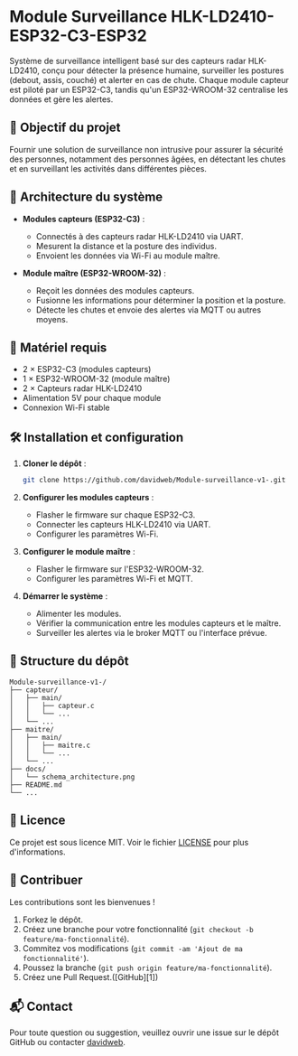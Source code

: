 # Module Surveillance HLK-LD2410-ESP32-C3-ESP32

Système de surveillance intelligent basé sur des capteurs radar HLK-LD2410, conçu pour détecter la présence humaine, surveiller les postures (debout, assis, couché) et alerter en cas de chute. Chaque module capteur est piloté par un ESP32-C3, tandis qu'un ESP32-WROOM-32 centralise les données et gère les alertes.

## 🧠 Objectif du projet

Fournir une solution de surveillance non intrusive pour assurer la sécurité des personnes, notamment des personnes âgées, en détectant les chutes et en surveillant les activités dans différentes pièces.

## 🧩 Architecture du système

* **Modules capteurs (ESP32-C3)** :

  * Connectés à des capteurs radar HLK-LD2410 via UART.
  * Mesurent la distance et la posture des individus.
  * Envoient les données via Wi-Fi au module maître.

* **Module maître (ESP32-WROOM-32)** :

  * Reçoit les données des modules capteurs.
  * Fusionne les informations pour déterminer la position et la posture.
  * Détecte les chutes et envoie des alertes via MQTT ou autres moyens.

## 🔧 Matériel requis

* 2 × ESP32-C3 (modules capteurs)
* 1 × ESP32-WROOM-32 (module maître)
* 2 × Capteurs radar HLK-LD2410
* Alimentation 5V pour chaque module
* Connexion Wi-Fi stable

## 🛠️ Installation et configuration

1. **Cloner le dépôt** :

   ```bash
   git clone https://github.com/davidweb/Module-surveillance-v1-.git
   ```

2. **Configurer les modules capteurs** :

   * Flasher le firmware sur chaque ESP32-C3.
   * Connecter les capteurs HLK-LD2410 via UART.
   * Configurer les paramètres Wi-Fi.

3. **Configurer le module maître** :

   * Flasher le firmware sur l'ESP32-WROOM-32.
   * Configurer les paramètres Wi-Fi et MQTT.

4. **Démarrer le système** :

   * Alimenter les modules.
   * Vérifier la communication entre les modules capteurs et le maître.
   * Surveiller les alertes via le broker MQTT ou l'interface prévue.

## 📁 Structure du dépôt

```
Module-surveillance-v1-/
├── capteur/
│   ├── main/
│   │   ├── capteur.c
│   │   └── ...
│   └── ...
├── maitre/
│   ├── main/
│   │   ├── maitre.c
│   │   └── ...
│   └── ...
├── docs/
│   └── schema_architecture.png
├── README.md
└── ...
```



## 📜 Licence

Ce projet est sous licence MIT. Voir le fichier [LICENSE](LICENSE) pour plus d'informations.

## 🤝 Contribuer

Les contributions sont les bienvenues !

1. Forkez le dépôt.
2. Créez une branche pour votre fonctionnalité (`git checkout -b feature/ma-fonctionnalité`).
3. Commitez vos modifications (`git commit -am 'Ajout de ma fonctionnalité'`).
4. Poussez la branche (`git push origin feature/ma-fonctionnalité`).
5. Créez une Pull Request.([GitHub][1])

## 📬 Contact

Pour toute question ou suggestion, veuillez ouvrir une issue sur le dépôt GitHub ou contacter [davidweb](https://github.com/davidweb).


